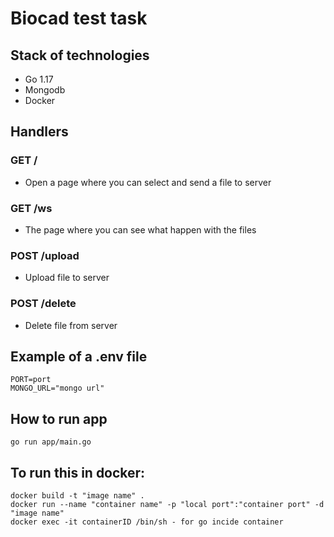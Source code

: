 # Biocad test task

## Stack of technologies

* Go 1.17
* Mongodb
* Docker

## Handlers
### GET /
* Open a page where you can select and send a file to server
### GET /ws
* The page where you can see what happen with the files
### POST /upload
* Upload file to server
### POST /delete
* Delete file from server

## Example of a .env file
```
PORT=port
MONGO_URL="mongo url"
```

## How to run app

`go run app/main.go`

## To run this in docker:
```
docker build -t "image name" .
docker run --name "container name" -p "local port":"container port" -d "image name"
docker exec -it containerID /bin/sh - for go incide container
```
